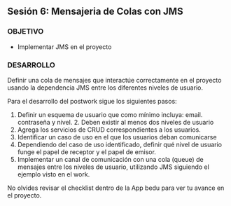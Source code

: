 ## Sesión 6: Mensajeria de Colas con JMS

### OBJETIVO

- Implementar JMS en el proyecto

### DESARROLLO

Definir una cola de mensajes que interactúe correctamente  en el proyecto usando la dependencia JMS entre los diferentes niveles de usuario.

Para el desarrollo del postwork sigue los siguientes pasos:

1. Definir un esquema de usuario que como mínimo incluya: email. contraseña y nivel. 2. Deben existir al menos dos niveles de usuario
3. Agrega los servicios de CRUD correspondientes a los usuarios.
4. Identificar un caso de uso en el que los usuarios deban comunicarse
5. Dependiendo del caso de uso identificado, definir qué nivel de usuario funge el papel de receptor y el papel de emisor.
6. Implementar un canal de comunicación con una cola (queue) de mensajes entre los niveles de usuario, utilizando JMS siguiendo el ejemplo visto en el work.

No olvides revisar el checklist dentro de la App bedu para ver tu avance en el proyecto.


